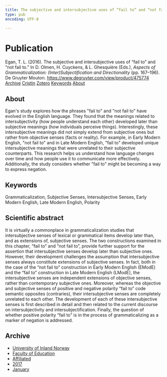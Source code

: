```yaml
---
title: The subjective and intersubjective uses of “fail to” and “not fail to”
type: pub
encoding: UTF-8

---
```

<h1>Publication</h1>
<article id="csl-bib-container-IXA6NIGW" class="csl-bib-container">
  <div class="csl-bib-body"> <div class="csl-entry">Egan, T. L. (2016). The subjective and intersubjective uses of “fail to” and “not fail to.” In D. Olmen, H. Cuyckens, &#38; L. Ghesquière (Eds.), <i>Aspects of Grammaticalization: (Inter)Subjectification and Directionality</i> (pp. 167–196). De Gruyter Mouton. <a href="https://www.degruyter.com/view/product/475774">https://www.degruyter.com/view/product/475774</a></div> </div>
  <div class="csl-bib-buttons">
    <a href="#taxonomy-article-IXA6NIGW" alt="archive" class="csl-bib-button">Archive</a>
    <a href="https://app.cristin.no/results/show.jsf?id=1422027" alt="Cristin" class="csl-bib-button">Cristin</a>
    <a href="http://zotero.org/groups/5881554/items/IXA6NIGW" alt="Zotero" class="csl-bib-button">Zotero</a>
    <a href="#keywords-article-IXA6NIGW" alt="keywords" class="csl-bib-button">Keywords</a>
    <a href="#about-article-IXA6NIGW" alt="about_pub" class="csl-bib-button">About</a>
  </div>
  <div id="csl-bib-meta-container-IXA6NIGW"></div>
</article>
<div id="csl-bib-meta-IXA6NIGW" class="csl-bib-meta">
  <article id="about-article-IXA6NIGW" class="about_pub-article">
    <h1>About</h1>
    Egan's study explores how the phrases "fail to" and "not fail to" have evolved in the English language. They found that the meanings related to intersubjectivity (how people understand each other) developed later than subjective meanings (how individuals perceive things). Interestingly, these intersubjective meanings did not simply extend from subjective ones but rather from objective senses (facts or reality). For example, in Early Modern English, "not fail to" and in Late Modern English, "fail to" developed unique intersubjective meanings that were unrelated to their subjective counterparts. This research helps us understand how language changes over time and how people use it to communicate more effectively. Additionally, the study considers whether "fail to" might be becoming a way to express negation.
  </article>
  <article id="keywords-article-IXA6NIGW" class="keywords-article">
    <h1>Keywords</h1>
    Grammaticalization, Subjective Senses, Intersubjective Senses, Early Modern English, Late Modern English, Polarity
  </article>
  <article id="abstract-article-IXA6NIGW" class="abstract-article">
    <h1>Scientific abstract</h1>
    It is virtually a commonplace in grammaticalization studies that intersubjective senses of lexical or grammatical items develop later than, and as extensions of, subjective senses. The two constructions examined in this chapter, “fail to” and “not fail to”, provide further support for the assertion that intersubjective senses develop later than subjective ones. However, their development challenges the assumption that intersubjective senses always constitute extensions of subjective senses. In fact, both in the case of the “not fail to” construction in Early Modern English (EModE) and the “fail to” construction in Late Modern English (LModE), the intersubjective senses are independent extensions of objective senses, rather than contemporary subjective ones. Moreover, whereas the objective and subjective senses of positive and negative polarity “fail to” code semantic opposites (contraries), their intersubjective senses are completely unrelated to each other. The development of each of these intersubjective senses is first described in detail and then related to the current discourse on intersubjectivity and intersubjectification. Finally, the question of whether positive polarity “fail to” is in the process of grammaticalizing as a marker of negation is addressed.
  </article>
  <article id="taxonomy-article-IXA6NIGW" class="taxonomy-article">
    <h1>Archive</h1>
    <ul>
      <li><a href="{{< params subfolder >}}en/archive/?key=3DCRN523">University of Inland Norway</a></li>
      <li><a href="{{< params subfolder >}}en/archive/?key=WYNZA47F">Faculty of Education</a></li>
      <li><a href="{{< params subfolder >}}en/archive/?key=2ZAN5K7T">Affiliated</a></li>
      <li><a href="{{< params subfolder >}}en/archive/?key=6HCJH8II">2017</a></li>
      <li><a href="{{< params subfolder >}}en/archive/?key=CHVEV4H9">January</a></li>
    </ul>
  </article>
</div>
